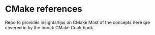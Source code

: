 # CMake references

Repo to provides insights/tips on CMake
Most of the concepts here qre covered in by the boock CMake Cook book



